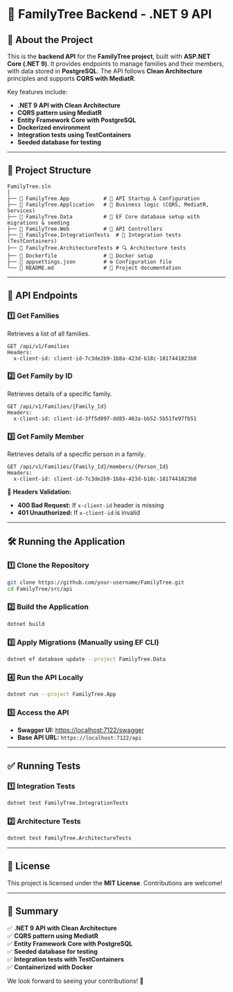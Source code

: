 # 🏡 FamilyTree Backend - .NET 9 API

## 📖 About the Project

This is the **backend API** for the **FamilyTree project**, built with **ASP.NET Core (.NET 9)**. It provides endpoints to manage families and their members, with data stored in **PostgreSQL**. The API follows **Clean Architecture** principles and supports **CQRS with MediatR**.

Key features include:
- **.NET 9 API with Clean Architecture**
- **CQRS pattern using MediatR**
- **Entity Framework Core with PostgreSQL**
- **Dockerized environment**
- **Integration tests using TestContainers**
- **Seeded database for testing**

---

## 📂 Project Structure

```
FamilyTree.sln
│
├── 📂 FamilyTree.App           # 🚀 API Startup & Configuration
├── 📂 FamilyTree.Application   # 🧠 Business logic (CQRS, MediatR, Services)
├── 📂 FamilyTree.Data          # 💾 EF Core database setup with migrations & seeding
├── 📂 FamilyTree.Web           # 🎨 API Controllers
├── 📂 FamilyTree.IntegrationTests  # 🔬 Integration tests (TestContainers)
├── 📂 FamilyTree.ArchitectureTests # 🔍 Architecture tests
├── 🐳 Dockerfile               # 🐳 Docker setup
├── 📝 appsettings.json         # ⚙️ Configuration file
└── 📜 README.md                # 📘 Project documentation
```

---

## 🔗 API Endpoints

### **1️⃣ Get Families**
Retrieves a list of all families.
```http
GET /api/v1/Families
Headers:
  x-client-id: client-id-7c3de2b9-1b8a-423d-b18c-1817441823b8
```

### **2️⃣ Get Family by ID**
Retrieves details of a specific family.
```http
GET /api/v1/Families/{Family_Id}
Headers:
  x-client-id: client-id-3ff5d097-dd85-463a-bb52-5b51fe97fb51
```

### **3️⃣ Get Family Member**
Retrieves details of a specific person in a family.
```http
GET /api/v1/Families/{Family_Id}/members/{Person_Id}
Headers:
  x-client-id: client-id-7c3de2b9-1b8a-423d-b18c-1817441823b8
```

📌 **Headers Validation:**
- **400 Bad Request:** If `x-client-id` header is missing
- **401 Unauthorized:** If `x-client-id` is invalid

---

## 🛠️ Running the Application

### **1️⃣ Clone the Repository**
```sh
git clone https://github.com/your-username/FamilyTree.git
cd FamilyTree/src/api
```

### **2️⃣ Build the Application**
```sh
dotnet build
```

### **3️⃣ Apply Migrations (Manually using EF CLI)**
```sh
dotnet ef database update --project FamilyTree.Data
```

### **4️⃣ Run the API Locally**
```sh
dotnet run --project FamilyTree.App
```

### **5️⃣ Access the API**
- **Swagger UI:** [https://localhost:7122/swagger](https://localhost:7122/swagger/index.html)
- **Base API URL:** `https://localhost:7122/api`

---

## ✅ Running Tests

### **1️⃣ Integration Tests**
```sh
dotnet test FamilyTree.IntegrationTests
```

### **2️⃣ Architecture Tests**
```sh
dotnet test FamilyTree.ArchitectureTests
```

---

## 📜 License
This project is licensed under the **MIT License**. Contributions are welcome!

---

## 🎯 Summary
✅ **.NET 9 API with Clean Architecture**  
✅ **CQRS pattern using MediatR**  
✅ **Entity Framework Core with PostgreSQL**  
✅ **Seeded database for testing**  
✅ **Integration tests with TestContainers**  
✅ **Containerized with Docker**  

We look forward to seeing your contributions! 🚀


